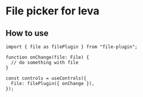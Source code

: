# File picker for leva

## How to use

```tsx
import { file as filePlugin } from "file-plugin";

function onChange(file: File) {
  // do something with file
}

const controls = useControls({
  File: filePlugin({ onChange }),
});
```
